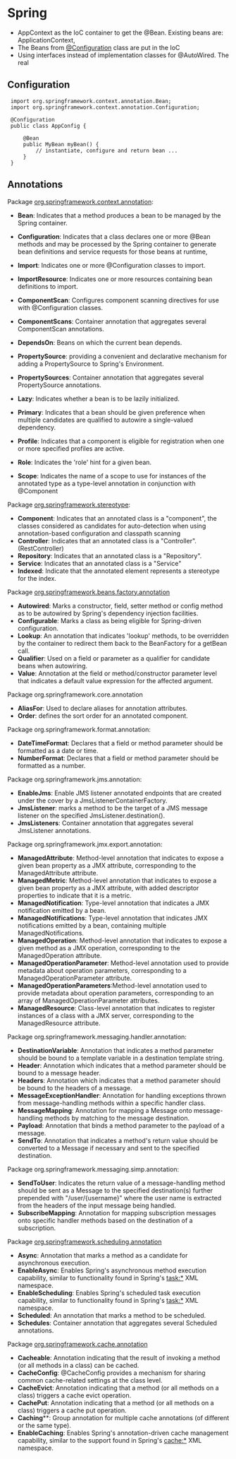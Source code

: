 # Spring
- AppContext as the IoC container to get the @Bean. Existing beans are: ApplicationContext, 
- The Beans from [@Configuration](https://docs.spring.io/spring-framework/docs/current/javadoc-api/org/springframework/context/annotation/Configuration.html) class are put in the IoC
- Using interfaces instead of implementation classes for @AutoWired. The real

## Configuration
```
 import org.springframework.context.annotation.Bean;
 import org.springframework.context.annotation.Configuration;
  
 @Configuration
 public class AppConfig {

     @Bean
     public MyBean myBean() {
         // instantiate, configure and return bean ...
     }
 }
```

## Annotations
Package [org.springframework.context.annotation](https://docs.spring.io/spring-framework/docs/current/javadoc-api/org/springframework/context/annotation/package-summary.html):
- **Bean**: Indicates that a method produces a bean to be managed by the Spring container.
- **Configuration**: Indicates that a class declares one or more @Bean methods and may be processed by the Spring container to generate bean definitions and service requests for those beans at runtime, 

- **Import**: Indicates one or more @Configuration classes to import.
- **ImportResource**: Indicates one or more resources containing bean definitions to import.
- **ComponentScan**: Configures component scanning directives for use with @Configuration classes.
- **ComponentScans**: Container annotation that aggregates several ComponentScan annotations.

- **DependsOn**: Beans on which the current bean depends.
- **PropertySource**:  providing a convenient and declarative mechanism for adding a PropertySource to Spring's Environment.
- **PropertySources**: Container annotation that aggregates several PropertySource annotations.

- **Lazy**: Indicates whether a bean is to be lazily initialized.
- **Primary**: Indicates that a bean should be given preference when multiple candidates are qualified to autowire a single-valued dependency.
- **Profile**: Indicates that a component is eligible for registration when one or more specified profiles are active.
- **Role**: Indicates the 'role' hint for a given bean.
- **Scope**: Indicates the name of a scope to use for instances of the annotated type as a type-level annotation in conjunction with @Component

Package [org.springframework.stereotype](https://docs.spring.io/spring-framework/docs/current/javadoc-api/org/springframework/stereotype/package-summary.html):
- **Component**: Indicates that an annotated class is a "component", the classes considered as candidates for auto-detection when using annotation-based configuration and classpath scanning
- **Controller**: Indicates that an annotated class is a "Controller". (RestController) 
- **Repository**: Indicates that an annotated class is a "Repository".
- **Service**: Indicates that an annotated class is a "Service"
- **Indexed**: Indicate that the annotated element represents a stereotype for the index.

Package [org.springframework.beans.factory.annotation](https://docs.spring.io/spring-framework/docs/current/javadoc-api/org/springframework/beans/factory/annotation/package-summary.html)
- **Autowired**:	Marks a constructor, field, setter method or config method as to be autowired by Spring's dependency injection facilities.
- **Configurable**: Marks a class as being eligible for Spring-driven configuration.
- **Lookup**: An annotation that indicates 'lookup' methods, to be overridden by the container to redirect them back to the BeanFactory for a getBean call.
- **Qualifier**: Used on a field or parameter as a qualifier for candidate beans when autowiring.
- **Value**: Annotation at the field or method/constructor parameter level that indicates a default value expression for the affected argument.

Package org.springframework.core.annotation
- **AliasFor**: Used to declare aliases for annotation attributes.
- **Order**:  defines the sort order for an annotated component.

Package org.springframework.format.annotation:
- **DateTimeFormat**: Declares that a field or method parameter should be formatted as a date or time.
- **NumberFormat**: Declares that a field or method parameter should be formatted as a number.

Package org.springframework.jms.annotation:
- **EnableJms**: Enable JMS listener annotated endpoints that are created under the cover by a JmsListenerContainerFactory.
- **JmsListener**: marks a method to be the target of a JMS message listener on the specified JmsListener.destination().
- **JmsListeners**: Container annotation that aggregates several JmsListener annotations.

Package org.springframework.jmx.export.annotation:
- **ManagedAttribute**: Method-level annotation that indicates to expose a given bean property as a JMX attribute, corresponding to the ManagedAttribute attribute.
- **ManagedMetric**: Method-level annotation that indicates to expose a given bean property as a JMX attribute, with added descriptor properties to indicate that it is a metric.
- **ManagedNotification**: Type-level annotation that indicates a JMX notification emitted by a bean.
- **ManagedNotifications**: Type-level annotation that indicates JMX notifications emitted by a bean, containing multiple ManagedNotifications.
- **ManagedOperation**: Method-level annotation that indicates to expose a given method as a JMX operation, corresponding to the ManagedOperation attribute.
- **ManagedOperationParameter**: Method-level annotation used to provide metadata about operation parameters, corresponding to a ManagedOperationParameter attribute.
- **ManagedOperationParameters**:Method-level annotation used to provide metadata about operation parameters, corresponding to an array of ManagedOperationParameter attributes.
- **ManagedResource**: Class-level annotation that indicates to register instances of a class with a JMX server, corresponding to the ManagedResource attribute.

Package org.springframework.messaging.handler.annotation:
- **DestinationVariable**: Annotation that indicates a method parameter should be bound to a template variable in a destination template string.
- **Header**: Annotation which indicates that a method parameter should be bound to a message header.
- **Headers**: Annotation which indicates that a method parameter should be bound to the headers of a message.
- **MessageExceptionHandler**: Annotation for handling exceptions thrown from message-handling methods within a specific handler class.
- **MessageMapping**: Annotation for mapping a Message onto message-handling methods by matching to the message destination.
- **Payload**: Annotation that binds a method parameter to the payload of a message.
- **SendTo**: Annotation that indicates a method's return value should be converted to a Message if necessary and sent to the specified destination.

Package org.springframework.messaging.simp.annotation:
- **SendToUser**: Indicates the return value of a message-handling method should be sent as a Message to the specified destination(s) further prepended with "/user/{username}" where the user name is extracted from the headers of the input message being handled.
- **SubscribeMapping**: Annotation for mapping subscription messages onto specific handler methods based on the destination of a subscription.


Package [org.springframework.scheduling.annotation](https://docs.spring.io/spring-framework/docs/current/javadoc-api/org/springframework/scheduling/annotation/package-summary.html)
- **Async**: Annotation that marks a method as a candidate for asynchronous execution.
- **EnableAsync**: Enables Spring's asynchronous method execution capability, similar to functionality found in Spring's <task:*> XML namespace.
- **EnableScheduling**: Enables Spring's scheduled task execution capability, similar to functionality found in Spring's <task:*> XML namespace.
- **Scheduled**: An annotation that marks a method to be scheduled.
- **Schedules**: Container annotation that aggregates several Scheduled annotations.

Package [org.springframework.cache.annotation](https://docs.spring.io/spring-framework/docs/current/javadoc-api/org/springframework/cache/annotation/package-summary.html)
- **Cacheable**: Annotation indicating that the result of invoking a method (or all methods in a class) can be cached.
- **CacheConfig**: @CacheConfig provides a mechanism for sharing common cache-related settings at the class level.
- **CacheEvict**: Annotation indicating that a method (or all methods on a class) triggers a cache evict operation.
- **CachePut**: Annotation indicating that a method (or all methods on a class) triggers a cache put operation.
- **Caching****: Group annotation for multiple cache annotations (of different or the same type).
- **EnableCaching**: Enables Spring's annotation-driven cache management capability, similar to the support found in Spring's <cache:*> XML namespace.




##
